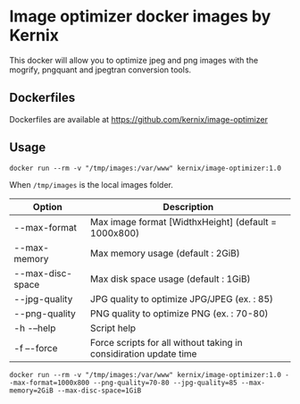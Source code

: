 Image optimizer docker images by Kernix
===============================
This docker will allow you to optimize jpeg and png images with the mogrify, pngquant and jpegtran conversion tools.


Dockerfiles
-----------

Dockerfiles are available at https://github.com/kernix/image-optimizer

Usage
-----

```
docker run --rm -v "/tmp/images:/var/www" kernix/image-optimizer:1.0 
```

When `/tmp/images` is the local images folder.

| Option | Description |
|---|---|
| --max-format | Max image format [WidthxHeight] (default = 1000x800) |
| --max-memory | Max memory usage (default : 2GiB) |
| --max-disc-space | Max disk space usage (default : 1GiB) |
| --jpg-quality | JPG quality to optimize JPG/JPEG (ex. : 85) |
| --png-quality | PNG quality to optimize PNG (ex. : 70-80) |
| -h -–help  | Script help |
| -f –-force | Force scripts for all without taking in considiration update time |

```
docker run --rm -v "/tmp/images:/var/www" kernix/image-optimizer:1.0 --max-format=1000x800 --png-quality=70-80 --jpg-quality=85 --max-memory=2GiB --max-disc-space=1GiB
```





 
     
     
     
     
      
      